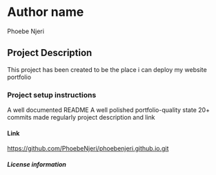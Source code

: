 <!--phoebenjeri.github.io -->
# Author name
Phoebe Njeri
## Project Description
This project has been created to be the place i can deploy my website portfolio
### Project setup instructions
A well documented README
A well polished portfolio-quality state
20+ commits made regularly
project description and link
#### Link
https://github.com/PhoebeNjeri/phoebenjeri.github.io.git
##### License information




